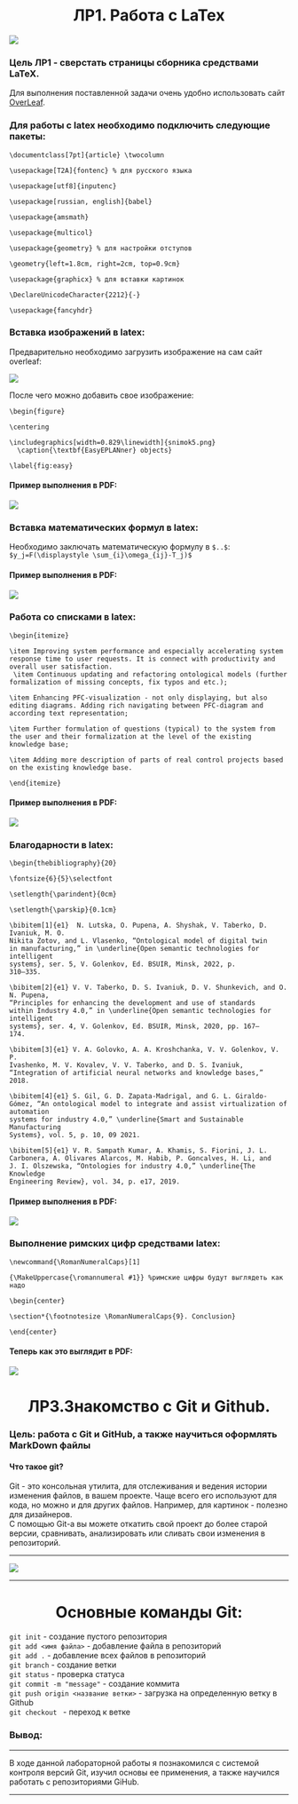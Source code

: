 <h1 style="text-align: center;"> ЛР1. Работа с LaTex </h1>
<img src="C:\Users\Asus\Desktop\laba3\imagesforlatex\laTex.png">
<h3>Цель ЛР1 - сверстать страницы сборника средствами LaTeX.</h3>
<p>Для выполнения поставленной задачи очень удобно использовать сайт <a href="https://www.overleaf.com/"> OverLeaf</a>.
<h3>Для работы с latex необходимо подключить следующие пакеты:</h3> 
<p><code>\documentclass[7pt]{article} \twocolumn <br>
\usepackage[T2A]{fontenc} % для русского языка <br>
\usepackage[utf8]{inputenc} <br>
\usepackage[russian, english]{babel} <br>
\usepackage{amsmath} <br>
\usepackage{multicol} <br>
\usepackage{geometry} % для настройки отступов <br> 
\geometry{left=1.8cm, right=2cm, top=0.9cm} <br>
\usepackage{graphicx} % для вставки картинок <br>
\DeclareUnicodeCharacter{2212}{-} <br>
\usepackage{fancyhdr}
</code></p>
<h3>Вставка изображений в latex:</h3>
<p>Предварительно необходимо загрузить изображение на сам сайт overleaf:</p>
<img src="C:\Users\Asus\Desktop\laba3\imagesforlatex\addimages.png"></img>
<p>После чего можно добавить свое изображение:</p>
<p><code>\begin{figure}<br> 
\centering<br> 
\includegraphics[width=0.829\linewidth]{snimok5.png}<br>  \caption{\textbf{EasyEPLANner} objects}<br>
\label{fig:easy}</code></p>
<h4>Пример выполнения в PDF:</h4>
<img src="C:\Users\Asus\Desktop\laba3\imagesforlatex\pdfphoto.png"></img>
<h3>Вставка математических формул в latex:</h3>
<p>Необходимо заключать математическую формулу в <code>$..$</code>: <br>
<code>$y_j=F(\displaystyle \sum_{i}\omega_{ij}-T_j)$</code></p>
<h4>Пример выполнения в PDF:</h4>
<img src="C:\Users\Asus\Desktop\laba3\imagesforlatex\formula.png"></img>
<h3>Работа со списками в latex:</h3>
<p><code>\begin{itemize}<br>
\item Improving system performance and especially accelerating system response time to user requests. It is connect with productivity and overall user satisfaction.<br> \item Continuous updating and refactoring ontological models (further formalization of missing concepts, fix typos and etc.);<br>
\item Enhancing PFC-visualization - not only displaying, but also editing diagrams. Adding rich navigating between PFC-diagram and according text representation;<br>
\item Further formulation of questions (typical) to the system from the user and their formalization at the level of the existing knowledge base;<br>
\item Adding more description of parts of real control projects based on the existing knowledge base.<br>
\end{itemize}</code></p>
<h4>Пример выполнения в PDF:</h4>
<img src="C:\Users\Asus\Desktop\laba3\imagesforlatex\listing.png"></img>
<h3>Благодарности в latex:</h3>
<p><code>\begin{thebibliography}{20}<br>
\fontsize{6}{5}\selectfont<br>
\setlength{\parindent}{0cm}<br>
\setlength{\parskip}{0.1cm}<br>
\bibitem[1]{e1}  N. Lutska, O. Pupena, A. Shyshak, V. Taberko, D. Ivaniuk, M. O.
Nikita Zotov, and L. Vlasenko, “Ontological model of digital twin
in manufacturing,” in \underline{Open semantic technologies for intelligent
systems}, ser. 5, V. Golenkov, Ed. BSUIR, Minsk, 2022, p.
310–335.<br>
\bibitem[2]{e1} V. V. Taberko, D. S. Ivaniuk, D. V. Shunkevich, and O. N. Pupena,
“Principles for enhancing the development and use of standards
within Industry 4.0,” in \underline{Open semantic technologies for intelligent
systems}, ser. 4, V. Golenkov, Ed. BSUIR, Minsk, 2020, pp. 167–
174.<br>
\bibitem[3]{e1} V. A. Golovko, A. A. Kroshchanka, V. V. Golenkov, V. P.
Ivashenko, M. V. Kovalev, V. V. Taberko, and D. S. Ivaniuk,
“Integration of artificial neural networks and knowledge bases,”
2018.<br>
\bibitem[4]{e1} S. Gil, G. D. Zapata-Madrigal, and G. L. Giraldo-Gómez, “An ontological model to integrate and assist virtualization of automation
systems for industry 4.0,” \underline{Smart and Sustainable Manufacturing
Systems}, vol. 5, p. 10, 09 2021.<br>
\bibitem[5]{e1} V. R. Sampath Kumar, A. Khamis, S. Fiorini, J. L. Carbonera, A. Olivares Alarcos, M. Habib, P. Goncalves, H. Li, and
J. I. Olszewska, “Ontologies for industry 4.0,” \underline{The Knowledge
Engineering Review}, vol. 34, p. e17, 2019.</code></p>
<h4>Пример выполнения в PDF:</h4>
<img src="C:\Users\Asus\Desktop\laba3\imagesforlatex\references.png"></img>
<h3>Выполнение римских цифр средствами latex:</h3>
<code>\newcommand{\RomanNumeralCaps}[1]<br>
{\MakeUppercase{\romannumeral #1}} %римские цифры будут выглядеть как надо<br>
\begin{center}<br>
\section*{\footnotesize \RomanNumeralCaps{9}. Conclusion}<br>
\end{center}</code>
<h4>Теперь как это выглядит в PDF:</h4>
<img src="C:\Users\Asus\Desktop\laba3\imagesforlatex\romannumeral.png"></img>
<h1 style="text-align: center;">ЛР3.Знакомство с Git и Github.</h1>
<h3>Цель: работа с Git и GitHub, а также научиться оформлять MarkDown файлы</h3>
<h4>Что такое git?</h4>
<p>Git - это консольная утилита, для отслеживания и ведения истории изменения файлов, в вашем проекте. Чаще всего его используют для кода, но можно и для других файлов. Например, для картинок - полезно для дизайнеров.
<br>С помощью Git-a вы можете откатить свой проект до более старой версии, сравнивать, анализировать или сливать свои изменения в репозиторий.</p>
<hr style="color: red;">
<img src="C:\Users\Asus\Desktop\laba3\imagesforlatex\git.png"></img>
<hr style="color: red;">
<h1 style = "text-align: center;">Основные команды Git:</h1>
<p><code>git init</code> - создание пустого репозитория<br>
<code>git add <имя файла></code> - добавление файла в репозиторий<br>
<code>git add .</code> - добавление всех файлов в репозиторий<br>
<code>git branch</code> - создание ветки<br>
<code>git status</code> - проверка статуса<br>
<code>git commit -m "message"</code> - создание коммита<br>
<code>git push origin <название ветки></code> - загрузка на определенную ветку в Github<br>
<code>git checkout <branch></code> - переход к ветке
<h3>Вывод:</h3>
<hr>
<p>В ходе данной лабораторной работы я познакомился с системой контроля версий Git, изучил основы ее применения, а также научился работать с репозиториями GiHub.</p>
<hr>